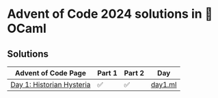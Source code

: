 # Advent of Code 2024 solutions in 🐫 OCaml

## Solutions

| Advent of Code Page                                              | Part 1 | Part 2 | Day                    |
|------------------------------------------------------------------|--------|--------|------------------------|
| [Day 1: Historian Hysteria](https://adventofcode.com/2024/day/1) | ✅     | ✅     | [day1.ml](lib/day1.ml) |




